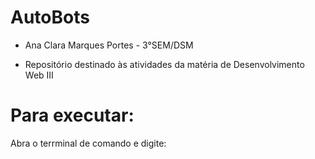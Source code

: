 # AutoBots

- Ana Clara Marques Portes - 3°SEM/DSM

- Repositório destinado às atividades da matéria de Desenvolvimento Web III

# Para executar:
Abra o terrminal de comando e digite:
